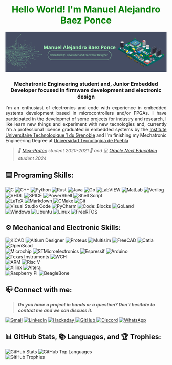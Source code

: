 <h1 align=center style='color: green;'>Hello World! I'm Manuel Alejandro Baez Ponce</h1>

<img src=https://raw.githubusercontent.com/Manuel-Baez-Ponce/Manuel-Baez-Ponce/main/Imagenes/banner.png>

<h3 align=center>Mechatronic Engineering student and, Junior Embedded Developer focused in firmware development and electronic design</h3>

<p style='text-align: justify;'>I'm an enthusiast of electronics and code with experience in embedded systems development based in microcontrollers and/or FPGAs. I have participated in the developmet of some projects for industry and research, I like learn new things and experiment with new tecnologies and, currently I'm a professional licence graduated in embedded systems by the <a href=https://iut1.univ-grenoble-alpes.fr/iut1/accueil-962584.kjsp>Institute Universitaire Technologique 1 du Grenoble</a> and I'm finishing my Mechatronic Engineering Degree at <a href=https://www.utpuebla.edu.mx/identidad/index.html>Universidad Tecnológica de Puebla</a></p>

> <i>🛫 <a href=https://mexprotec.iut.fr>Mex-Protec</a> student 2020-2021 🛬 and 💻 <a href=https://www.oracle.com/mx/education/oracle-next-education>Oracle Next Education</a> student 2024</i>

<h2>⌨️ Programing Skills:</h2>

![C](https://img.shields.io/badge/c-%2300599C.svg?style=for-the-badge&logo=c&logoColor=white)
![C++](https://img.shields.io/badge/c++-%2300599C.svg?style=for-the-badge&logo=c%2B%2B&logoColor=white)
![Python](https://img.shields.io/badge/python-3670A0?style=for-the-badge&logo=python&logoColor=ffdd54)
![Rust](https://img.shields.io/badge/rust-%23000000.svg?style=for-the-badge&logo=rust&logoColor=white)
![Java](https://img.shields.io/badge/java-%23ED8B00.svg?style=for-the-badge&logo=openjdk&logoColor=white)
![Go](https://img.shields.io/badge/go-%2300ADD8.svg?style=for-the-badge&logo=go&logoColor=white)
![LabVIEW](https://img.shields.io/badge/LabVIEW-4D4D4F?style=for-the-badge&logo=labview&logoColor=FFD500)
![MatLab](https://img.shields.io/badge/MatLab-C04F01?style=for-the-badge)
![Verilog](https://img.shields.io/badge/Verilog-679748?style=for-the-badge)
![VHDL](https://img.shields.io/badge/VHDL-C45646?style=for-the-badge)
![SPICE](https://img.shields.io/badge/SPICE-900029?style=for-the-badge)
![PowerShell](https://img.shields.io/badge/PowerShell-%235391FE.svg?style=for-the-badge&logo=powershell&logoColor=white)
![Shell Script](https://img.shields.io/badge/shell_script-%23121011.svg?style=for-the-badge&logo=gnu-bash&logoColor=white)
</br>
![LaTeX](https://img.shields.io/badge/latex-%23008080.svg?style=for-the-badge&logo=latex&logoColor=white)
![Markdown](https://img.shields.io/badge/markdown-%23000000.svg?style=for-the-badge&logo=markdown&logoColor=white)
![CMake](https://img.shields.io/badge/CMake-%23008FBA.svg?style=for-the-badge&logo=cmake&logoColor=white)
![Git](https://img.shields.io/badge/git-%23F05033.svg?style=for-the-badge&logo=git&logoColor=white)
</br>
![Visual Studio Code](https://img.shields.io/badge/Visual%20Studio%20Code-0078d7.svg?style=for-the-badge&logo=visual-studio-code&logoColor=white)
![PyCharm](https://img.shields.io/badge/pycharm-143?style=for-the-badge&logo=pycharm&logoColor=black&color=black&labelColor=green)
![Code::Blocks](https://img.shields.io/badge/Code%3A%3ABlocks-CCCCCC?style=for-the-badge&logo=codeblocks)
![GoLand](https://img.shields.io/badge/Goland-143?style=for-the-badge&logo=goland&logoColor=000000&labelColor=0078F0&color=000000)
</br>
![Windows](https://img.shields.io/badge/Windows-0078D6?style=for-the-badge&logo=windows&logoColor=white)
![Ubuntu](https://img.shields.io/badge/Ubuntu-E95420?style=for-the-badge&logo=ubuntu&logoColor=white)
![Linux](https://img.shields.io/badge/Embeddded_Linux-FCC624?style=for-the-badge&logo=linux&logoColor=black)
![FreeRTOS](https://img.shields.io/badge/FreeRTOS-8BC655?style=for-the-badge)

<h2>⚙️ Mechanical and Electronic Skills:</h2>

![KiCAD](https://img.shields.io/badge/KiCAD-26368E?style=for-the-badge&logo=kicad&logoColor=white)
![Altium Designer](https://img.shields.io/badge/Altium_Designer-A89663?style=for-the-badge&logo=altiumdesigner&logoColor=white)
![Proteus](https://img.shields.io/badge/Proteus-006175?style=for-the-badge&logo=proteus&logoColor=white)
![Multisim](https://img.shields.io/badge/Multisim-4D4D4F?style=for-the-badge&logo=multisim&logoColor=605891)
![FreeCAD](https://img.shields.io/badge/FreeCAD-FF2E01?style=for-the-badge)
![Catia](https://img.shields.io/badge/Catia-172983?style=for-the-badge&logo=dassaultsystemes&logoColor=white)
![OpenScad](https://img.shields.io/badge/OpenScad-FBE64F?style=for-the-badge&logo=openscad&logoColor=black)
</br>
![Microchip](https://img.shields.io/badge/Microchip-EB1923?style=for-the-badge)
![STMicroelectronics](https://img.shields.io/badge/STMicroelectronics-03234B?style=for-the-badge&logo=stmicroelectronics)
![Espressif](https://img.shields.io/badge/espressif-E7352C.svg?style=for-the-badge&logo=espressif&logoColor=white)
![Arduino](https://img.shields.io/badge/-Arduino-00979D?style=for-the-badge&logo=Arduino&logoColor=white)
![Texas Instruments](https://img.shields.io/badge/Texas_Instruments-F90300?style=for-the-badge)
![WCH](https://img.shields.io/badge/WCH-00428D?style=for-the-badge)
</br>
![ARM](https://img.shields.io/badge/ARM-0090BF?style=for-the-badge&logo=arm&logoColor=white)
![Risc V](https://img.shields.io/badge/Risc_V-F5B21B?style=for-the-badge&logo=riscv&logoColor=white)
</br>
![Xilinx](https://img.shields.io/badge/Xilinx-BC1B3F?style=for-the-badge)
![Altera](https://img.shields.io/badge/Altera-3F87BB?style=for-the-badge)
</br>
![Raspberry Pi](https://img.shields.io/badge/-RaspberryPi-C51A4A?style=for-the-badge&logo=Raspberry-Pi)
![BeagleBone](https://img.shields.io/badge/BeagleBone-A97F2C?style=for-the-badge)

<h2>📪 Connect with me:</h2>

> <b><i>Do you have a project in hands or a question? Don't hesitate to contact me and we can discuss it.</i></b>

[![Gmail](https://img.shields.io/badge/Gmail-D14836?style=for-the-badge&logo=gmail&logoColor=white)](mailto:utp0009646@alumno.utpuebla.edu.mx)
[![LinkedIn](https://img.shields.io/badge/linkedin-%230077B5.svg?style=for-the-badge&logo=linkedin&logoColor=white)](https://www.linkedin.com/in/manuel-alejandro-baez-ponce/)
[![Hackaday](https://img.shields.io/badge/Hackaday-black?style=for-the-badge&logo=hackaday&logoColor=white)
](https://www.hackaday.io/ManuelAlejandro.BaezPonce)
[![GitHub](https://img.shields.io/badge/GitHub-black?style=for-the-badge&logo=github&logoColor=white)
](https://www.github.com/Manuel-Baez-Ponce)
[![Discord](https://img.shields.io/badge/Discord-%235865F2.svg?style=for-the-badge&logo=discord&logoColor=white)]()
[![WhatsApp](https://img.shields.io/badge/WhatsApp-25D366?style=for-the-badge&logo=whatsapp&logoColor=white)](https;//wa.me/message/DWJENGUP6W72|1)

<h2>📊 GitHub Stats, 📚 Languages, and 🏆 Trophies:</h2>

![GitHub Stats](https://github-readme-stats.vercel.app/api?username=Manuel-Baez-Ponce&theme=algolia&hide_border=false&include_all_commits=true&count_private=true&show_icons=true&show=discussions_started)
![GitHub Top Languages](https://github-readme-stats.vercel.app/api/top-langs/?username=Manuel-Baez-Ponce&theme=algolia&hide_border=false&include_all_commits=true&count_private=true&hide=css)
</br>
![GitHub Trophies](https://github-profile-trophy.vercel.app/?username=Manuel-Baez-Ponce&theme=algolia&no-frame=false&no-bg=true&margin-w=4)
